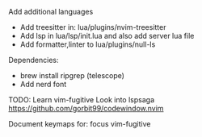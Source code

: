 Add additional languages

- Add treesitter in: lua/plugins/nvim-treesitter
- Add lsp in lua/lsp/init.lua and also add server lua file
- Add formatter,linter to lua/plugins/null-ls

Dependencies:

- brew install ripgrep (telescope)
- Add nerd font

TODO:
Learn vim-fugitive
Look into lspsaga
https://github.com/gorbit99/codewindow.nvim

Document keymaps for:
focus
vim-fugitive
